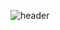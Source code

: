 ![header](https://capsule-render.vercel.app/api?type=cylinder&color=auto&height=300&section=header&text=youthangno&fontSize=90)
